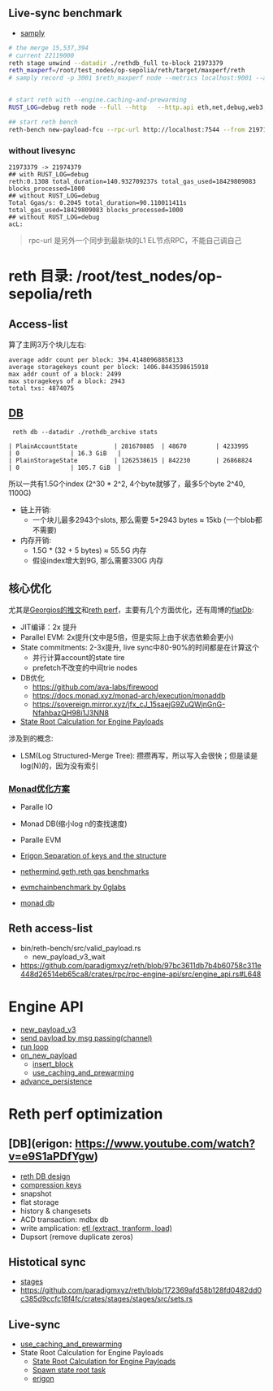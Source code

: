 ## Live-sync benchmark
- [samply](https://github.com/mstange/samply)

```sh
# the merge 15,537,394
# current 22119000
reth stage unwind --datadir ./rethdb_full to-block 21973379 
reth_maxperf=/root/test_nodes/op-sepolia/reth/target/maxperf/reth
# samply record -p 3001 $reth_maxperf node --metrics localhost:9001 --authrpc.jwtsecret ../jwt.hex


# start reth with --engine.caching-and-prewarming
RUST_LOG=debug reth node --full --http   --http.api eth,net,debug,web3,txpool,rpc --authrpc.jwtsecret=../jwt.hex --discovery.port 30302 --port 30302 --http.port 7542 --authrpc.port 7552 --datadir ./rethdb_full --engine.caching-and-prewarming

## start reth bench
reth-bench new-payload-fcu --rpc-url http://localhost:7544 --from 21971329 --to 21973329 --jwtsecret ../jwt.hex  --engine-rpc-url http://localhost:7552 
```

### without livesync
```
21973379 -> 21974379
## with RUST_LOG=debug
reth:0.1308 total_duration=140.932709237s total_gas_used=18429809083 blocks_processed=1000
## without RUST_LOG=debug
Total Ggas/s: 0.2045 total_duration=90.110011411s total_gas_used=18429809083 blocks_processed=1000
## without RUST_LOG=debug
acL:
```

> rpc-url 是另外一个同步到最新块的L1 EL节点RPC，不能自己调自己
# reth 目录: /root/test_nodes/op-sepolia/reth


## Access-list
算了主网3万个块儿左右:
```
average addr count per block: 394.41480968858133
average storagekeys count per block: 1406.8443598615918
max addr count of a block: 2499
max storagekeys of a block: 2943
total txs: 4874075
```

## [DB](https://github.com/paradigmxyz/reth/blob/main/docs/design/database.md)
```
 reth db --datadir ./rethdb_archive stats

| PlainAccountState          | 281670885  | 48670        | 4233995    | 0              | 16.3 GiB   |
| PlainStorageState          | 1262538615 | 842230       | 26868824   | 0              | 105.7 GiB  |
```

所以一共有1.5G个index (2^30 * 2^2, 4个byte就够了，最多5个byte 2^40, 1100G)
- 链上开销: 
    - 一个块儿最多2943个slots, 那么需要 5*2943 bytes ≈ 15kb (一个blob都不需要)
- 内存开销:
    - 1.5G * (32 + 5 bytes) ≈ 55.5G 内存
    - 假设index增大到9G, 那么需要330G 内存


## 核心优化
尤其是[Georgios的推文](https://x.com/gakonst/status/1777306306598089094)和[reth perf](https://www.paradigm.xyz/2024/04/reth-perf)，主要有几个方面优化，还有周博的[flatDb](https://github.com/paradigmxyz/reth/blob/main/docs/design/database.md):
- JIT编译：2x 提升
- Parallel EVM: 2x提升(文中是5倍，但是实际上由于状态依赖会更小)
- State commitments: 2-3x提升, live sync中80-90%的时间都是在计算这个
    - 并行计算account的state tire
    - prefetch不改变的中间trie nodes
- DB优化
    - https://github.com/ava-labs/firewood 
    - https://docs.monad.xyz/monad-arch/execution/monaddb
    - https://sovereign.mirror.xyz/jfx_cJ_15saejG9ZuQWjnGnG-NfahbazQH98i1J3NN8
- [State Root Calculation for Engine Payloads](https://github.com/paradigmxyz/reth/blob/main/crates/engine/tree/docs/root.md#revealing-example)

涉及到的概念:
- LSM(Log Structured-Merge Tree): 攒攒再写，所以写入会很快；但是读是log(N)的，因为没有索引

### [Monad优化方案](https://docs.monad.xyz/introduction/why-monad#addressing-these-bottlenecks-through-optimization)
- Paralle IO
- Monad DB(缩小log n的查找速度)
- Paralle EVM

- [Erigon Separation of keys and the structure](https://github.com/erigontech/erigon/blob/main/docs/programmers_guide/guide.md#separation-of-keys-and-the-structure)
- [nethermind,geth,reth gas benchmarks](https://github.com/NethermindEth/gas-benchmarks)
- [evmchainbenchmark by 0glabs](https://github.com/0glabs/evmchainbench)
- [monad db](https://docs.monad.xyz/monad-arch/execution/monaddb)

## Reth access-list
- bin/reth-bench/src/valid_payload.rs
    - new_payload_v3_wait
- https://github.com/paradigmxyz/reth/blob/97bc3611db7b4b60758c311e448d26514eb65ca8/crates/rpc/rpc-engine-api/src/engine_api.rs#L648

# Engine API
- [new_payload_v3](https://github.com/paradigmxyz/reth/blob/97bc3611db7b4b60758c311e448d26514eb65ca8/crates/rpc/rpc-engine-api/src/engine_api.rs#L648)
- [send payload by msg passing(channel)](https://github.com/paradigmxyz/reth/blob/e468d4d7c5ab5d4af5a19d9deaf126ab64033f8e/crates/engine/primitives/src/message.rs#L223)
- [run loop](https://github.com/paradigmxyz/reth/blob/75ca54b79039a98701df82a9817cf869e92ef588/crates/engine/tree/src/tree/mod.rs#L778)
- [on_new_payload](https://github.com/paradigmxyz/reth/blob/75ca54b79039a98701df82a9817cf869e92ef588/crates/engine/tree/src/tree/mod.rs#L1441)
    - [insert_block](https://github.com/paradigmxyz/reth/blob/75ca54b79039a98701df82a9817cf869e92ef588/crates/engine/tree/src/tree/mod.rs#L922)
    - [use_caching_and_prewarming](https://github.com/paradigmxyz/reth/blob/75ca54b79039a98701df82a9817cf869e92ef588/crates/engine/tree/src/tree/mod.rs#L2474)
- [advance_persistence](https://github.com/paradigmxyz/reth/blob/75ca54b79039a98701df82a9817cf869e92ef588/crates/engine/tree/src/tree/mod.rs#L797)



# Reth perf optimization

## [DB](erigon: https://www.youtube.com/watch?v=e9S1aPDfYgw)
- [reth DB design](https://github.com/paradigmxyz/reth/blob/2ba54bf1c1f38c7173838f37027315a09287c20a/docs/design/database.md)
- [compression keys](crates/primitives-traits/src/storage.rs)
- snapshot
- flat storage
- history & changesets
- ACD transaction: mdbx db
- write amplication: [etl (extract, tranform, load)](https://github.com/paradigmxyz/reth/blob/cf095a7536d9a21a1c16cfb9dac2654a1889f1e8/crates/etl/src/lib.rs)
- Dupsort (remove duplicate zeros)

## Histotical sync
- [stages](https://github.com/paradigmxyz/reth/blob/3f680fd6ccee1045e40a84917be35d5bd7c5b810/docs/crates/stages.md)
- https://github.com/paradigmxyz/reth/blob/172369afd58b128fd0482dd0c385d9ccfc18f4fc/crates/stages/stages/src/sets.rs

## Live-sync
- [use_caching_and_prewarming](https://github.com/paradigmxyz/reth/blob/75ca54b79039a98701df82a9817cf869e92ef588/crates/engine/tree/src/tree/mod.rs#L2474)
- State Root Calculation for Engine Payloads
    - [State Root Calculation for Engine Payloads](https://github.com/paradigmxyz/reth/blob/main/crates/engine/tree/docs/root.md#state-root-task)
    - [Spawn state root task](https://github.com/paradigmxyz/reth/blob/75ca54b79039a98701df82a9817cf869e92ef588/crates/engine/tree/src/tree/mod.rs#L2443)
    - [erigon ](https://github.com/erigontech/erigon/blob/main/docs/programmers_guide/guide.md)